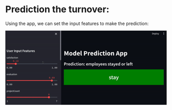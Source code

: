 
# Prediction the turnover:

Using the app, we can set the input features to make the prediction:

![](ezgif.com-video-to-gif-converted.gif)